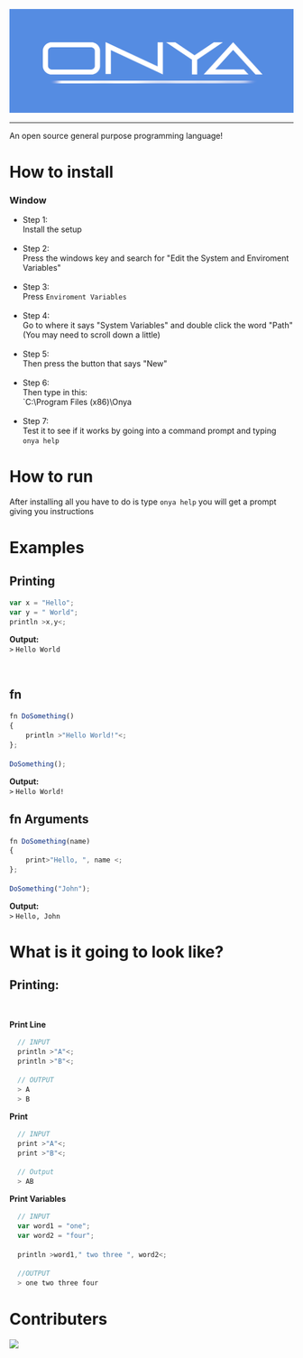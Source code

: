 ![BANNER](docs/img/banner.png)
<hr>

 An open source general purpose programming language!

# How to install
### **Window**
- Step 1: <br> Install the setup <br><br>
- Step 2: <br> Press the windows key and search for "Edit the System and Enviroment Variables"<br><br>
- Step 3: <br> Press `Enviroment Variables` <br><br>
- Step 4: <br> Go to where it says "System Variables" and double click the word "Path" (You may need to scroll down a little) <br><br>
- Step 5: <br> Then press the button that says "New"<br><br>
- Step 6:<br>Then type in this: <br> `C:\Program Files (x86)\Onya<br><br>
- Step 7: <br> Test it to see if it works by going into a command prompt and typing `onya help`


# How to run
After installing all you have to do is type `onya help` you will get a prompt giving you instructions

 # Examples

 ## Printing

 ```javascript
 var x = "Hello";
 var y = " World";
 println >x,y<;
 ```
 **Output:**<br>
 `>` `Hello World`

<br>

## fn
```javascript
fn DoSomething()
{
    println >"Hello World!"<;
};

DoSomething();
```
 **Output:**<br>
 `>` `Hello World!`

 ## fn Arguments
```javascript
fn DoSomething(name)
{
    print>"Hello, ", name <;
};

DoSomething("John");
```
 **Output:**<br>
 `>` `Hello, John`

 # What is it going to look like?

## Printing:
<br>

**Print Line**
```js
  // INPUT
  println >"A"<;
  println >"B"<;

  // OUTPUT
  > A
  > B
```
**Print**
```js
  // INPUT
  print >"A"<;
  print >"B"<;

  // Output
  > AB
```

**Print Variables**
```js
  // INPUT
  var word1 = "one";
  var word2 = "four";

  println >word1," two three ", word2<;

  //OUTPUT
  > one two three four
```


 # Contributers
 
 
<a href="https://github.com/TechPenguineer/Onya/graphs/contributors">
  <img src="https://contrib.rocks/image?repo=TechPenguineer/Onya" />
</a>


